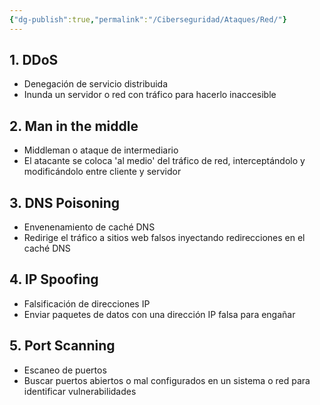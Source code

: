 ```yaml
---
{"dg-publish":true,"permalink":"/Ciberseguridad/Ataques/Red/"}
---
```


## 1. DDoS
- Denegación de servicio distribuida
- Inunda un servidor o red con tráfico para hacerlo inaccesible
## 2. Man in the middle
- Middleman o ataque de intermediario
- El atacante se coloca 'al medio' del tráfico de red, interceptándolo y modificándolo entre cliente y servidor
## 3. DNS Poisoning
- Envenenamiento de caché DNS
- Redirige el tráfico a sitios web falsos inyectando redirecciones en el caché DNS
## 4. IP Spoofing
- Falsificación de direcciones IP
- Enviar paquetes de datos con una dirección IP falsa para engañar
## 5. Port Scanning
- Escaneo de puertos
- Buscar puertos abiertos o mal configurados en un sistema o red para identificar vulnerabilidades